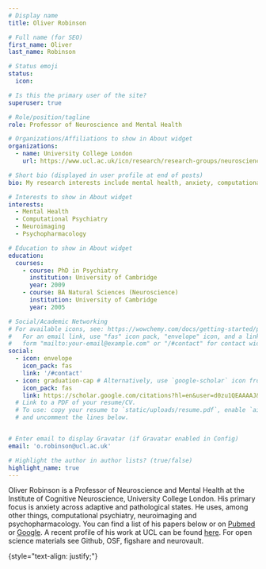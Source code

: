 ```yaml
---
# Display name
title: Oliver Robinson

# Full name (for SEO)
first_name: Oliver 
last_name: Robinson

# Status emoji
status:
  icon: 

# Is this the primary user of the site?
superuser: true

# Role/position/tagline
role: Professor of Neuroscience and Mental Health

# Organizations/Affiliations to show in About widget
organizations:
  - name: University College London
    url: https://www.ucl.ac.uk/icn/research/research-groups/neuroscience-and-mental-health

# Short bio (displayed in user profile at end of posts)
bio: My research interests include mental health, anxiety, computational psychiatry, neuroimaging, psychopharmacology

# Interests to show in About widget
interests:
  - Mental Health
  - Computational Psychiatry
  - Neuroimaging
  - Psychopharmacology

# Education to show in About widget
education:
  courses:
    - course: PhD in Psychiatry
      institution: University of Cambridge
      year: 2009
    - course: BA Natural Sciences (Neuroscience)
      institution: University of Cambridge
      year: 2005

# Social/Academic Networking
# For available icons, see: https://wowchemy.com/docs/getting-started/page-builder/#icons
#   For an email link, use "fas" icon pack, "envelope" icon, and a link in the
#   form "mailto:your-email@example.com" or "/#contact" for contact widget.
social:
  - icon: envelope
    icon_pack: fas
    link: '/#contact'
  - icon: graduation-cap # Alternatively, use `google-scholar` icon from `ai` icon pack
    icon_pack: fas
    link: https://scholar.google.com/citations?hl=en&user=d0zu1QEAAAAJ&view_op=list_works&sortby=pubdate
  # Link to a PDF of your resume/CV.
  # To use: copy your resume to `static/uploads/resume.pdf`, enable `ai` icons in `params.yaml`,
  # and uncomment the lines below.


# Enter email to display Gravatar (if Gravatar enabled in Config)
email: 'o.robinson@ucl.ac.uk'

# Highlight the author in author lists? (true/false)
highlight_name: true
---
```


Oliver Robinson is a Professor of Neuroscience and Mental Health at the Institute of Cognitive Neuroscience, University College London. His primary focus is anxiety across adaptive and pathological states. He uses, among other things, computational psychiatry, neuroimaging and psychopharmacology. You can find a list of his papers below or on <a href="https://pubmed.ncbi.nlm.nih.gov/?term=Robinson%20OJ%20OR%2010.1093%2Fscan%2Fnsw088%20NOT%20%22Curtin%20University%22%20NOT%20%22Pregnancy%22%20NOT%20%22duck%22%20NOT%20%22turtle%22%20NOT%20%22Cornell%22" target="_blank" rel="noopener noreferrer">Pubmed</a> or <a href="https://scholar.google.com/citations?hl=en&user=d0zu1QEAAAAJ&view_op=list_works&sortby=pubdate" target="_blank" rel="noopener noreferrer">Google</a>. A recent profile of his work at UCL can be found <a href="https://www.ucl.ac.uk/mental-health/mental-health-awareness-week/professor-oliver-robinson-and-anxiety-lab?utm_source=twitter&utm_medium=social&utm_campaign=mhaw-2023" target="_blank" rel="noopener noreferrer">here</a>. For open science materials see Github, OSF, figshare and neurovault.

{style="text-align: justify;"}   
